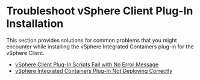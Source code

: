 # Troubleshoot vSphere Client Plug-In Installation

This section provides solutions for common problems that you might encounter while installing the vSphere Integrated Containers plug-in for the vSphere Client.

* [vSphere Client Plug-In Scripts Fail with No Error Message](ts_plugin_script_fails.md)
* [vSphere Integrated Containers Plug-In Not Deploying Correctly](ts_ui_not_appearing.md)